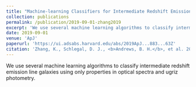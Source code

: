 ```yaml
---
title: "Machine-learning Classifiers for Intermediate Redshift Emission-line Galaxies"
collection: publications
permalink: /publication/2019-09-01-zhang2019
excerpt: 'We use several machine learning algorithms to classify intermediate redshift emission line galaxies using only properties in optical spectra and ugriz photometry.'
date: 2019-09-01
venue: 'ApJ'
paperurl: 'https://ui.adsabs.harvard.edu/abs/2019ApJ...883...63Z'
citation: 'Zhang, K., Schlegal, D. J., <b>Andrews, B. H.</b>, et al. 2019, ApJ, 883, 63.'
---
```

We use several machine learning algorithms to classify intermediate redshift emission line galaxies using only properties in optical spectra and ugriz photometry.
